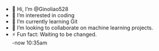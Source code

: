 - 👋 Hi, I’m @Ginoliao528
- 👀 I’m interested in coding
- 🌱 I’m currently learning Git
- 💞️ I’m looking to collaborate on machine learning projects.
- ⚡ Fun fact: Waiting to be changed.  
-now 10:35am


<!---
Ginoliao528/Ginoliao528 is a ✨ special ✨ repository because its `README.md` (this file) appears on your GitHub profile.
You can click the Preview link to take a look at your changes.
--->
